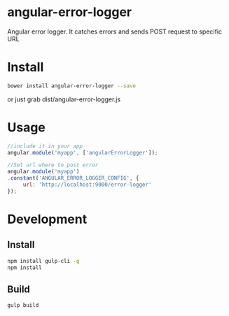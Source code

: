 # angular-error-logger
Angular error logger. It catches errors and sends POST request to specific URL

# Install

```sh
bower install angular-error-logger --save
```

or just grab dist/angular-error-logger.js

# Usage

```javascript
//include it in your app
angular.module('myapp', ['angularErrorLogger']);

//Set url where to post error
angular.module('myapp')
.constant('ANGULAR_ERROR_LOGGER_CONFIG', {
     url: 'http://localhost:9000/error-logger'
});
```

# Development

## Install

```sh
npm install gulp-cli -g
npm install
```

## Build

```sh
gulp build
```
